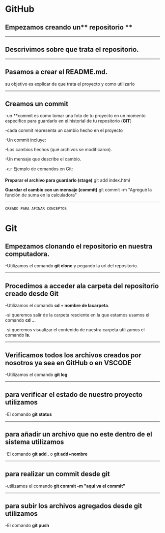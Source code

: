 <h1>GitHub</h1>

## Empezamos creando un** repositorio **


---
## Descrivimos sobre que trata el repositorio.


---
 ## Pasamos a crear el README.md.
su objetivo es explicar de que trata el proyecto y como utilizarlo

---

## Creamos un **commit**
-un **commit es como tomar una foto de tu proyecto en un momento especifico para guardarlo en el historial de tu repositorio (**GIT**)

-cada commit representa un cambio hecho en el proyecto

-Un commit incluye:

-Los cambios hechos (qué archivos se modificaron).

-Un mensaje que describe el cambio.

-👉 Ejemplo de comandos en Git:

 **Preparar el archivo para guardarlo (stage)**
git add index.html

 **Guardar el cambio con un mensaje (commit)**
git commit -m "Agregué la función de suma en la calculadora"
 
 ---
```CREADO PARA AFINAR CONCEPTOS```

<h1>Git</h1>

## Empezamos clonando el repositorio en nuestra computadora.
-Utilizamos el comando **git clone** y pegando la url del repositorio.

---
## Procedimos a acceder ala carpeta del repositorio creado desde **Git**
 -Utilizamos  el comando **cd + nombre de lacarpeta**.
 
  -si queremos salir de la carpeta resciente en la que estamos usamos el comando **cd ..**.
  
 -si queremos visualizar el contenido de nuestra carpeta utilizamos el comando **ls**.

---
## Verificamos todos los archivos creados por nosotros ya sea en **GitHub** o en **VSCODE**
-Utilizamos el comando **git log**

---

## para verificar el estado de nuestro proyecto utilizamos
-El comando **git status**

---

## para añadir un archivo que no este dentro de el sistema utilizamos 
-El comando **git add .** o **git add+nombre**

---

## para realizar un commit desde git 
-utilizamos el comando **git commit -m "aqui va el commit"**

---

## para subir los archivos agregados desde git utilizamos
-El comando **git push**

